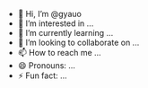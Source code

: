 - 👋 Hi, I’m @gyauo
- 👀 I’m interested in ...
- 🌱 I’m currently learning ...
- 💞️ I’m looking to collaborate on ...
- 📫 How to reach me ...
- 😄 Pronouns: ...
- ⚡ Fun fact: ...

<!---
gyauo/gyauo is a ✨ special ✨ repository because its `README.md` (this file) appears on your GitHub profile.
You can click the Preview link to take a look at your changes.
--->
